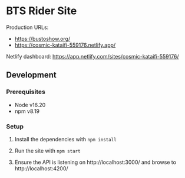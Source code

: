# BTS Rider Site

Production URLs:

* https://bustoshow.org/
* https://cosmic-kataifi-559176.netlify.app/

Netlify dashboard: https://app.netlify.com/sites/cosmic-kataifi-559176/

## Development

### Prerequisites

* Node v16.20
* npm v8.19

### Setup

1. Install the dependencies with `npm install`

2. Run the site with `npm start`

3. Ensure the API is listening on http://localhost:3000/ and browse to
   http://localhost:4200/
